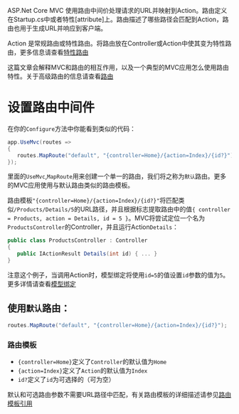 ASP.Net Core MVC 使用路由中间价处理请求的URL并映射到Action。路由定义在Startup.cs中或者特性[attribute]上。路由描述了哪些路径会匹配到Action，路由也用于生成URL并响应到客户端。

Action 是常规路由或特性路由。将路由放在Controller或Action中使其变为特性路由，更多信息请查看[特性路由](https://docs.microsoft.com/en-us/aspnet/core/mvc/controllers/routing#mixed-routing)

这篇文章会解释MVC和路由的相互作用，以及一个典型的MVC应用怎么使用路由特性。关于高级路由的信息请查看[路由](https://docs.microsoft.com/en-us/aspnet/core/fundamentals/routing)

# 设置路由中间件
在你的`Configure`方法中你能看到类似的代码：
```c#
app.UseMvc(routes =>
{
   routes.MapRoute("default", "{controller=Home}/{action=Index}/{id?}");
});
```
里面的`UseMvc`,`MapRoute`用来创建一个单一的路由，我们将之称为`默认`路由。更多的MVC应用使用与默认路由类似的路由模板。

路由模板`"{controller=Home}/{action=Index}/{id?}"`将匹配类似`/Products/Details/5`的URL路径，并且根据标志提取路由中的值`{ controller = Products, action = Details, id = 5 }`。MVC将尝试定位一个名为`ProductsController`的Controller，并且运行Action`Details`：
```c#
public class ProductsController : Controller
{
   public IActionResult Details(int id) { ... }
}
```
注意这个例子，当调用Action时，模型绑定将使用`id=5`的值设置`id`参数的值为`5`。更多详情请查看[模型绑定](https://docs.microsoft.com/en-us/aspnet/core/mvc/models/model-binding)

## 使用`默认`路由：
```c#
routes.MapRoute("default", "{controller=Home}/{action=Index}/{id?}");
```
### 路由模板
- `{controller=Home}`定义了`Controller`的默认值为`Home`
- `{action=Index}`定义了`Action`的默认值为`Index`
- `id?`定义了`id`为可选择的（可为空）

默认和可选路由参数不需要URL路径中匹配，有关路由模板的详细描述请参见[路由模板引用](https://docs.microsoft.com/en-us/aspnet/core/fundamentals/routing#route-template-reference)

